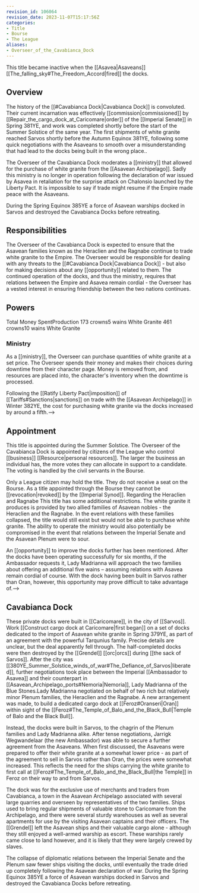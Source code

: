 ```yaml
---
revision_id: 106064
revision_date: 2023-11-07T15:17:56Z
categories:
- Title
- Bourse
- The League
aliases:
- Overseer_of_the_Cavabianca_Dock
---
```


 This title became inactive when the [[Asavea|Asaveans]] [[The_falling_sky#The_Freedom_Accord|fired]] the docks. 
## Overview
The history of the [[#Cavabianca Dock|Cavabianca Dock]] is convoluted. Their current incarnation was effectively [[commission|commissioned]] by [[Repair_the_cargo_dock_at_Caricomare|order]] of the [[Imperial Senate]] in Spring 381YE, and work was completed shortly before the start of the Summer Solstice of the same year. The first shipments of white granite reached Sarvos shortly before the Autumn Equinox 381YE, following some quick negotiations with the Asaveans to smooth over a misunderstanding that had lead to the docks being built in the wrong place.. 

The Overseer of the Cavabianca Dock moderates a [[ministry]] that allowed for the purchase of white granite from the [[Asavean Archipelago]]. Sadly this ministry is no longer in operation following the declaration of war issued by Asavea in retaliation for the surprise attack on Chalonsio launched by the Liberty Pact. It is impossible to say if trade might resume if the Empire made peace with the Asaveans.

During the Spring Equinox 385YE a force of Asavean warships docked in Sarvos and destroyed the Cavabianca Docks before retreating.

## Responsibilities
The Overseer of the Cavabianca Dock is expected to ensure that the Asavean families known as the Heraclien and the Ragnabe continue to trade white granite to the Empire. The Overseer would be responsible for dealing with any threats to the [[#Cavabianca Dock|Cavabianca Dock]] - but also for making decisions about any [[opportunity]] related to them. The continued operation of the docks, and thus the ministry, requires that relations between the Empire and Asavea remain cordial - the Overseer has a vested interest in ensuring friendship between the two nations continues.
## Powers

Total Money SpentProduction
173 crowns5 wains White Granite
461 crowns10 wains White Granite

### Ministry
As a [[ministry]], the Overseer can purchase quantities of white granite at a set price. The Overseer spends their money and makes their choices during downtime from their character page. Money is removed from, and resources are placed into, the character's inventory when the downtime is processed.

Following the [[Ratify Liberty Pact|imposition]] of [[Tariffs#Sanctions|sanctions]] on trade with the [[Asavean Archipelago]] in Winter 382YE, the cost for purchasing white granite via the docks increased by around a fifth.-->

## Appointment
This title is appointed during the Summer Solstice. The Overseer of the Cavabianca Dock is appointed by citizens of the League who control [[business]] [[Resource|personal resources]]. The larger the business an individual has, the more votes they can allocate in support to a candidate. The voting is handled by the civil servants in the Bourse. 

Only a League citizen may hold the title. They do not receive a seat on the Bourse. As a title appointed through the Bourse they cannot be [[revocation|revoked]] by the [[Imperial Synod]].
Regarding the Heraclien and Ragnabe
This title has some additional restrictions. The white granite it produces is provided by two allied families of Asavean nobles - the Heraclien and the Ragnabe. In the event relations with these families collapsed, the title would still exist but would not be able to purchase white granite. The ability to operate the ministry would also potentially be compromised in the event that relations between the Imperial Senate and the Asavean Plenum were to sour.

An [[opportunity]] to improve the docks further has been mentioned. After the docks have been operating successfully for six months, if the Ambassador requests it, Lady Madrianna will approach the two families about offering an additional five wains – assuming relations with Asavea remain cordial of course. With the dock having been built in Sarvos rather than Oran, however, this opportunity may prove difficult to take advantage of.-->
## Cavabianca Dock
These private docks were built in [[Caricomare]], in the city of [[Sarvos]]. Work [[Construct cargo dock at Caricomare|first began]] on a set of docks dedicated to the import of Asavean white granite in Spring 379YE, as part of an agreement with the powerful Tarqunius family. Precise details are unclear, but the deal apparently fell through. The half-completed docks were then destroyed by the [[Grendel]] [[orc|orcs]] during [[the sack of Sarvos]]. After the city was [[380YE_Summer_Solstice_winds_of_war#The_Defiance_of_Sarvos|liberated]], further negotiations took place between the Imperial [[Ambassador to Asavea]] and their counterpart in [[Asavean_Archipelago_ports#Nemoria|Nemoria]], Lady Madrianna of the Blue Stones.Lady Madrianna negotiated on behalf of two rich but relatively minor Plenum families, the Heraclien and the Ragnabe. A new arrangement was made, to build a dedicated cargo dock at [[Feroz#Oranseri|Oran]] within sight of the [[Feroz#The_Temple_of_Balo_and_the_Black_Bull|Temple of Balo and the Black Bull]]. 

Instead, the docks were built in Sarvos, to the chagrin of the Plenum families and Lady Madrianna alike. After tense negotiations, Jarrigk Wegwandelaar (the new Ambassador) was able to secure a further agreement from the Asaveans. When first discussed, the Asaveans were prepared to offer their white granite at a somewhat lower price - as part of the agreement to sell in Sarvos rather than Oran, the prices were somewhat increased. This reflects the need for the ships carrying the white granite to first call at [[Feroz#The_Temple_of_Balo_and_the_Black_Bull|the Temple]] in Feroz on their way to and from Sarvos.

The dock was for the exclusive use of merchants and traders from Cavabianca, a town in the Asavean Archipelago associated with several large quarries and overseen by representatives of the two families. Ships used to bring regular shipments of valuable stone to Caricomare from the Archipelago, and there were several sturdy warehouses as well as several apartments for use by the visiting Asavean captains and their officers. The [[Grendel]] left the Asavean ships and their valuable cargo alone - although they still enjoyed a well-armed warship as escort. These warships rarely came close to land however, and it is likely that they were largely crewed by slaves.

The collapse of diplomatic relations between the Imperial Senate and the Plenum saw fewer ships visiting the docks, until eventually the trade dried up completely following the Asavean declaration of war. During the Spring Equinox 385YE a force of Asavean warships docked in Sarvos and destroyed the Cavabianca Docks before retreating.





